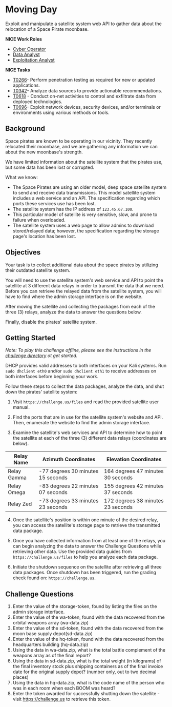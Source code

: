 # Moving Day

Exploit and manipulate a satellite system web API to gather data about the relocation of a Space Pirate moonbase.

**NICE Work Roles**
- [Cyber Operator](https://niccs.cisa.gov/workforce-development/nice-framework/work-roles/cyber-operator)
- [Data Analyst](https://niccs.cisa.gov/workforce-development/nice-framework/work-roles/data-analyst)
- [Exploitation Analyst](https://niccs.cisa.gov/workforce-development/nice-framework/work-roles/exploitation-analyst)

**NICE Tasks**
- [T0266](https://niccs.cisa.gov/workforce-development/nice-framework/tasks/t0266)- Perform penetration testing as required for new or updated applications.
- [T0342](https://niccs.cisa.gov/workforce-development/nice-framework/tasks/t0342)- Analyze data sources to provide actionable recommendations.
- [T0618](https://niccs.cisa.gov/workforce-development/nice-framework/tasks/t0618) - Conduct on-net activities to control and exfiltrate data from deployed technologies.
- [T0696](https://niccs.cisa.gov/workforce-development/nice-framework/tasks/t0696)- Exploit network devices, security devices, and/or terminals or environments using various methods or tools.

## Background

Space pirates are known to be operating in our vicinity. They recently relocated their moonbase, and we are gathering any information we can about the new moonbase's strength.

We have limited information about the satellite system that the pirates use, but some data has been lost or corrupted. 

What we know:

- The Space Pirates are using an older model, deep space satellite system to send and receive data transmissions. This model satellite system includes a web service and an API. The specification regarding which ports these services use has been lost. 
- The satellite system has the IP address of `123.45.67.100`.
- This particular model of satellite is very sensitive, slow, and prone to failure when overloaded.
- The satellite system uses a web page to allow admins to download stored/relayed data; however, the specification regarding the storage page's location has been lost.

## Objectives

Your task is to collect additional data about the space pirates by utilizing their outdated satellite system. 

You will need to use the satellite system's web service and API to point the satellite at 3 different data relays in order to transmit the data that we need. Before you can retrieve the relayed data from the satellite system, you will have to find where the admin storage interface is on the website. 

After moving the satellite and collecting the packages from each of the three (3) relays, analyze the data to answer the questions below. 

Finally, disable the pirates' satellite system. 

## Getting Started

_Note: To play this challenge offline, please see the instructions in the [challenge directory](./challenge) ot get started._

DHCP provides valid addresses to both interfaces on your Kali systems. Run `sudo dhclient eth0` and/or `sudo dhclient eth1` to receive addresses on both interfaces before beginning your work.

Follow these steps to collect the data packages, analyze the data, and shut down the pirates' satellite system:

1. Visit `https://challenge.us/files` and read the provided satellite user manual.

2. Find the ports that are in use for the satellite system's website and API. Then, enumerate the website to find the admin storage interface.

3. Examine the satellite's web services and API  to determine how to point the satellite at each of the three (3) different data relays (coordinates are below). 

|Relay Name | Azimuth Coordinates | Elevation Coordinates |
|-----------|---------------------|-----------------------|
| Relay Gamma | -77 degrees 30 minutes 15 seconds | 164 degrees 47 minutes 30 seconds |
| Relay Omega | -83 degrees 22 minutes 07 seconds | 155 degrees 42 minutes 37 seconds |
| Relay Zed   | -73 degrees 33 minutes 23 seconds | 172 degrees 38 minutes 23 seconds |

4. Once the satellite's position is within one minute of the desired relay, you can access the satellite's storage page to retrieve the transmitted data package. 

5. Once you have collected information from at least one of the relays, you can begin analyzing the data to answer the Challenge Questions while retrieving other data. Use the provided data guides from `https://challenge.us/files` to help you analyze each data package.

6. Initiate the shutdown sequence on the satellite after retrieving all three data packages. Once  shutdown has been triggered, run the grading check found on: `https://challenge.us`.

## Challenge Questions

1. Enter the value of the storage-token, found by listing the files on the admin storage interface.  
2. Enter the value of the wa-token, found with the data recovered from the orbital weapons array (wa-data.zip)    
3. Enter the value of the sd-token, found with the data recovered from the moon base supply depot(sd-data.zip)  
4. Enter the value of the hq-token, found with the data recovered from the headquarters building (hq-data.zip)     
5. Using the data in wa-data.zip, what is the total battle complement of the weapons array as of the final report?  
6. Using the data in sd-data.zip, what is the total weight (in kilograms) of the final inventory stock plus shipping containers as of the final invoice date for the original supply depot? (number only, out to two decimal places)  
7. Using the data in hq-data.zip, what is the code name of the person who was in each room when each BOOM was heard?  
8. Enter the token awarded for successfully shutting down the satellite - visit https://challenge.us to retrieve this token.
